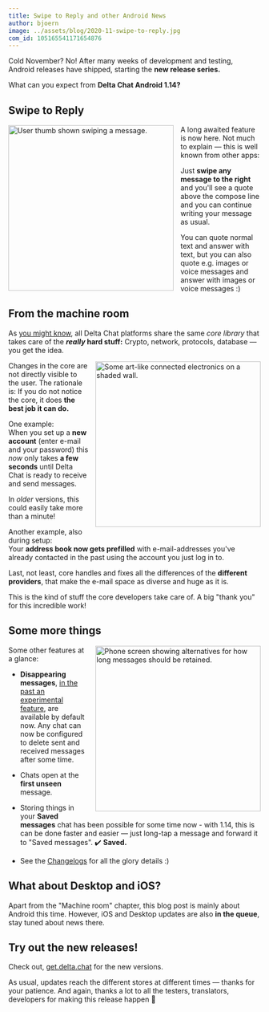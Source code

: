 ```yaml
---
title: Swipe to Reply and other Android News
author: bjoern
image: ../assets/blog/2020-11-swipe-to-reply.jpg
com_id: 105165541171654876
---
```


Cold November? No! After many weeks of development and testing,
Android releases have shipped, starting the **new release series.**

What can you expect from **Delta Chat Android 1.14?**


## Swipe to Reply

<img src="../assets/blog/2020-11-swipe-to-reply.jpg" width="330" style="float: left; clear:both; margin-right:1em; margin-bottom:.2em;" alt="User thumb shown swiping a message." />

A long awaited feature is now here.
Not much to explain — this is well known from other apps:

Just **swipe any message to the right**
and you'll see a quote above the compose line
and you can continue writing your message as usual.

You can quote normal text and answer with text,
but you can also quote e.g. images or voice messages
and answer with images or voice messages :)


## From the machine room

As [you might know](2019-05-08-xyiv#the-coming-delta-chat-rustocalypse),
all Delta Chat platforms share the same _core library_
that takes care of the **_really_ hard stuff:**
Crypto, network, protocols, database — you get the idea.

<img src="../assets/blog/2020-11-machine-room.jpg" width="330" style="float: right; clear:both; margin-left:1em; margin-bottom:.2em;" alt="Some art-like connected electronics on a shaded wall." />

Changes in the core are not directly visible to the user.
The rationale is:
If you do not notice the core, it does **the best job it can do.**

One example:  
When you set up a **new account**
(enter e-mail and your password)
this _now_ only takes **a few seconds** until Delta Chat
is ready to receive and send messages.

In _older_ versions, this could easily take more than a minute!

Another example, also during setup:  
Your **address book now gets prefilled** with e-mail-addresses
you've already contacted in the past using the account you just log in to.

Last, not least, core handles and fixes
all the differences of the **different providers**,
that make the e-mail space as diverse and huge as it is.

This is the kind of stuff the core developers take care of.
A big "thank you" for this incredible work!


## Some more things

<img src="../assets/blog/2020-11-disappearing.jpg" width="330" style="float: right; clear:both; margin-left:1em; margin-bottom:.2em;" alt="Phone screen showing alternatives for how long messages should be retained." />

Some other features at a glance:

* **Disappearing messages**,
  [in the past an experimental feature](2020-07-30-summer-update#disappearing-messages),
  are available by default now.
  Any chat can now be configured
  to delete sent and received messages after some time.

* Chats open at the **first unseen** message.

* Storing things in your **Saved messages** chat has been possible for some time now -
  with 1.14, this is can be done faster and easier —
  just long-tap a message and forward it to "Saved messages". ✔️ **Saved.**

* See the [Changelogs](download#changelogs) for all the glory details :)


## What about Desktop and iOS?

Apart from the "Machine room" chapter,
this blog post is mainly about Android this time.
However, iOS and Desktop updates are also **in the queue**,
stay tuned about news there.


## Try out the new releases!

Check out,
[get.delta.chat](https://get.delta.chat) for the new versions.

As usual, updates reach the different stores at different times — thanks for your patience.
And again, thanks a lot to all the testers, translators, developers for making this release happen 🙏
